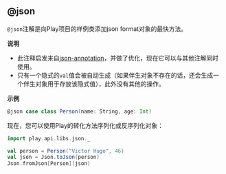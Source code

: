 ## @json

`@json`注解是向Play项目的样例类添加json format对象的最快方法。

**说明**

- 此注释启发来自[json-annotation](https://github.com/kifi/json-annotation)，并做了优化，现在它可以与其他注解同时使用。
- 只有一个隐式的`val`值会被自动生成（如果伴生对象不存在的话，还会生成一个伴生对象用于存放该隐式值），此外没有其他的操作。

**示例**

```scala
@json case class Person(name: String, age: Int)
```

现在，您可以使用Play的转化方法序列化或反序列化对象：

```scala
import play.api.libs.json._

val person = Person("Victor Hugo", 46)
val json = Json.toJson(person)
Json.fromJson[Person](json)
```